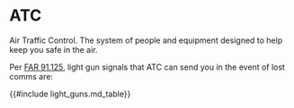 # ATC

Air Traffic Control. The system of people and equipment designed to help keep you safe in the air.

Per [FAR 91.125](https://www.ecfr.gov/cgi-bin/text-idx?node=14:2.0.1.3.10#se14.2.91_1125), light gun signals that ATC can send you in the event of lost comms are:

{{#include light_guns.md_table}}
